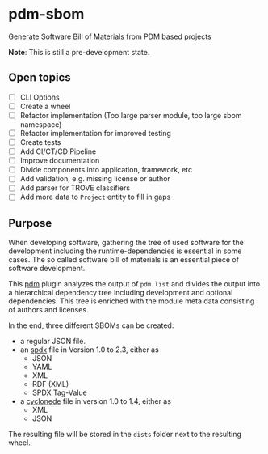 # pdm-sbom

Generate Software Bill of Materials from PDM based projects

**Note**: This is still a pre-development state.

## Open topics

- [ ] CLI Options
- [ ] Create a wheel
- [ ] Refactor implementation (Too large parser module, too large sbom namespace)
- [ ] Refactor implementation for improved testing
- [ ] Create tests
- [ ] Add CI/CT/CD Pipeline
- [ ] Improve documentation
- [ ] Divide components into application, framework, etc
- [ ] Add validation, e.g. missing license or author
- [ ] Add parser for TROVE classifiers
- [ ] Add more data to `Project` entity to fill in gaps

## Purpose

When developing software, gathering the tree of used software for the development including the runtime-dependencies is essential in some cases.
The so called software bill of materials is an essential piece of software development.

This [pdm](https://pdm.fming.dev) plugin analyzes the output of `pdm list` and divides the output into a hierarchical dependency tree including development and optional dependencies.
This tree is enriched with the module meta data consisting of authors and licenses.

In the end, three different SBOMs can be created:

- a regular JSON file.
- an [spdx](https://spdx.org) file in Version 1.0 to 2.3, either as
  - JSON
  - YAML
  - XML
  - RDF (XML)
  - SPDX Tag-Value
- a [cyclonede](https://cyclonedx.org) file in version 1.0 to 1.4, either as
  - XML
  - JSON

The resulting file will be stored in the `dists` folder next to the resulting wheel.
